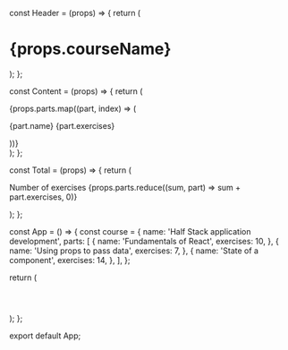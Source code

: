 const Header = (props) => {
  return (
    <div>
      <h1>{props.courseName}</h1>
    </div>
  );
};

const Content = (props) => {
  return (
    <div>
      {props.parts.map((part, index) => (
        <p key={index}>
          {part.name} {part.exercises}
        </p>
      ))}
    </div>
  );
};

const Total = (props) => {
  return (
    <p>
      Number of exercises {props.parts.reduce((sum, part) => sum + part.exercises, 0)}
    </p>
  );
};

const App = () => {
  const course = {
    name: 'Half Stack application development',
    parts: [
      {
        name: 'Fundamentals of React',
        exercises: 10,
      },
      {
        name: 'Using props to pass data',
        exercises: 7,
      },
      {
        name: 'State of a component',
        exercises: 14,
      },
    ],
  };

  return (
    <div>
      <Header courseName={course.name} />
      <Content parts={course.parts} />
      <Total parts={course.parts} />
    </div>
  );
};

export default App;
